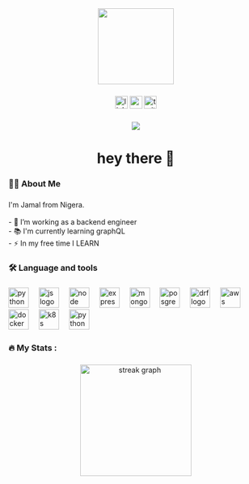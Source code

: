 <div align="center">
  <img height="150" src="https://media.giphy.com/media/M9gbBd9nbDrOTu1Mqx/giphy.gif"  />
</div>

###

<div align="center">
  <img src="https://img.shields.io/static/v1?message=LinkedIn&logo=linkedin&label=&color=0077B5&logoColor=white&labelColor=&style=for-the-badge" height="25" alt="linkedin logo"  />
  <img src="https://img.shields.io/static/v1?message=Youtube&logo=youtube&label=&color=FF0000&logoColor=white&labelColor=&style=for-the-badge" height="25" alt="youtube logo"  />
  <img src="https://img.shields.io/static/v1?message=Twitter&logo=twitter&label=&color=1DA1F2&logoColor=white&labelColor=&style=for-the-badge" height="25" alt="twitter logo"  />
</div>

###

<div align="center">
  <img src="https://visitor-badge.laobi.icu/badge?page_id=maurodesouza.maurodesouza&"  />
</div>

###

<h1 align="center">hey there 👋</h1>

###

<h3 align="left">👩‍💻  About Me</h3>

###

<p align="left">I'm Jamal from Nigera.<br><br>- 🔭 I’m working as a backend engineer<br>- 📚 I'm currently learning graphQL<br>- ⚡ In my free time I LEARN</p>

###

<h3 align="left">🛠 Language and tools</h3>

###

<div align="left">
  <img src="https://cdn.jsdelivr.net/gh/devicons/devicon@latest/icons/python/python-original.svg" height="40" alt="python logo" />     
  <img width="12" />
  <img src="https://cdn.jsdelivr.net/gh/devicons/devicon@latest/icons/javascript/javascript-original.svg"  height="40" alt="js logo" />
  <img width="12" />
  <img src="https://cdn.jsdelivr.net/gh/devicons/devicon@latest/icons/nodejs/nodejs-original.svg"  height="40" alt="node logo" />
  <img width="12" />
  <img src="https://cdn.jsdelivr.net/gh/devicons/devicon@latest/icons/express/express-original.svg"  height="40" alt="express logo" color="white" />
  <img width="12" />
  <img src="https://cdn.jsdelivr.net/gh/devicons/devicon@latest/icons/mongodb/mongodb-original.svg"  height="40" alt="mongodb logo" />
  <img width="12" />
  <img src="https://cdn.jsdelivr.net/gh/devicons/devicon@latest/icons/postgresql/postgresql-original.svg"  height="40" alt="posgresql logo" />
  <img width="12" />
  <img src="https://cdn.jsdelivr.net/gh/devicons/devicon@latest/icons/djangorest/djangorest-original.svg"  height="40" alt="drf logo" />
  <img width="12" />
  <img src="https://cdn.jsdelivr.net/gh/devicons/devicon@latest/icons/amazonwebservices/amazonwebservices-original-wordmark.svg"  height="40" alt="aws logo" />
  <img width="12" />
  <img src="https://cdn.jsdelivr.net/gh/devicons/devicon@latest/icons/docker/docker-original.svg"  height="40" alt="docker logo" />
  <img width="12" />
  <img src="https://cdn.jsdelivr.net/gh/devicons/devicon@latest/icons/kubernetes/kubernetes-original.svg"  height="40" alt="k8s logo" />
  <img width="12" />
  <img src="https://cdn.jsdelivr.net/gh/devicons/devicon@latest/icons/graphql/graphql-plain.svg"  height="40" alt="python logo"graphql />
</div>

###

<h3 align="left">🔥   My Stats :</h3>

###

<div align="center">
  <img src="https://streak-stats.demolab.com?user=maurodesouza&locale=en&mode=daily&theme=dark&hide_border=false&border_radius=5&order=3" height="220" alt="streak graph"  />
</div>

###

